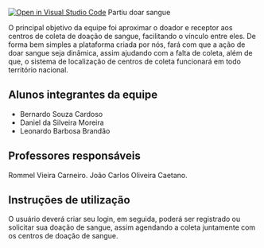 [![Open in Visual Studio Code](https://classroom.github.com/assets/open-in-vscode-f059dc9a6f8d3a56e377f745f24479a46679e63a5d9fe6f495e02850cd0d8118.svg)](https://classroom.github.com/online_ide?assignment_repo_id=462414&assignment_repo_type=GroupAssignmentRepo)
 Partiu doar sangue

  O principal objetivo da equipe foi aproximar o doador e receptor aos centros de coleta de doação de sangue, facilitando o vínculo entre eles. De forma bem simples a plataforma criada por nós, fará com que a ação de doar sangue seja dinâmica, assim ajudando com a falta de coleta, além de que, o sistema de localização de centros de coleta funcionará em todo território nacional.

## Alunos integrantes da equipe

* Bernardo Souza Cardoso
* Daniel da Silveira Moreira
* Leonardo Barbosa Brandão

## Professores responsáveis

Rommel Vieira Carneiro.
João Carlos Oliveira Caetano.

## Instruções de utilização

O usuário deverá criar seu login, em seguida, poderá ser registrado ou solicitar  sua doação de sangue, assim agendando a coleta juntamente com os centros de doação de sangue.
